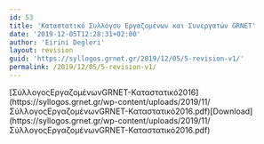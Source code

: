 ```yaml
---
id: 53
title: 'Καταστατικό Συλλόγου Εργαζομένων και Συνεργατών GRNET'
date: '2019-12-05T12:28:31+02:00'
author: 'Eirini Degleri'
layout: revision
guid: 'https://syllogos.grnet.gr/2019/12/05/5-revision-v1/'
permalink: /2019/12/05/5-revision-v1/
---
```


<div class="wp-block-file">[ΣύλλογοςΕργαζομένωνGRNET-Καταστατικό2016](https://syllogos.grnet.gr/wp-content/uploads/2019/11/ΣύλλογοςΕργαζομένωνGRNET-Καταστατικό2016.pdf)[Download](https://syllogos.grnet.gr/wp-content/uploads/2019/11/ΣύλλογοςΕργαζομένωνGRNET-Καταστατικό2016.pdf)</div>